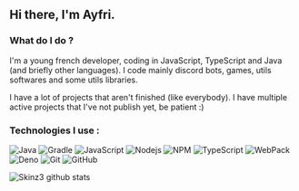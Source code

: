 ## Hi there, I'm Ayfri.
### What do I do ?
I'm a young french developer, coding in JavaScript, TypeScript and Java (and briefly other languages).
I code mainly discord bots, games, utils softwares and some utils libraries.

I have a lot of projects that aren't finished (like everybody).
I have multiple active projects that I've not publish yet, be patient :)

### Technologies I use :

![Java](https://img.shields.io/badge/-Java-black?style=flat-square&logo=java&logoColor=E98A33)
![Gradle](https://img.shields.io/badge/-Gradle-black?style=flat-square&logo=gradle)
![JavaScript](https://img.shields.io/badge/-JavaScript-black?style=flat-square&logo=javascript)
![Nodejs](https://img.shields.io/badge/-Nodejs-black?style=flat-square&logo=node.js)
![NPM](https://img.shields.io/badge/NPM-black?style=flat-square&logo=npm)
![TypeScript](https://img.shields.io/badge/-TypeScript-black?style=flat-square&logo=typescript&logoColor=3178C6)
![WebPack](https://img.shields.io/badge/-Webpack-000000?style=flat-square&logo=webpack)
![Deno](https://img.shields.io/badge/-Deno-black?style=flat-square&logo=deno)
![Git](https://img.shields.io/badge/-Git-black?style=flat-square&logo=git)
![GitHub](https://img.shields.io/badge/-GitHub-000000?style=flat-square&logo=github)


![Skinz3 github stats](https://github-readme-stats.vercel.app/api?username=skinz3&show_icons=true)
